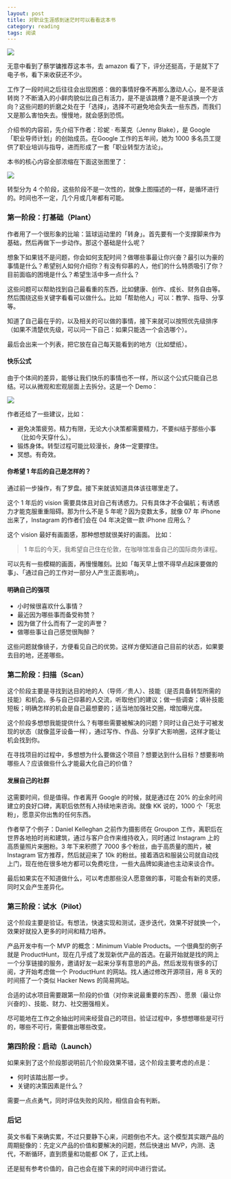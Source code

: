 ```yaml
---
layout: post
title: 对职业生涯感到迷茫时可以看看这本书
category: reading
tags: 阅读
---
```


![](http://ww1.sinaimg.cn/large/afe37136gy1fe0o5wmam8j20rs15544o.jpg)

无意中看到了蔡学镛推荐这本书，去 amazon 看了下，评分还挺高，于是就下了电子书，看下来收获还不少。

工作了一段时间之后往往会出现困惑：做的事情好像不再那么激动人心，是不是该转岗？不断涌入的小鲜肉貌似比自己有活力，是不是该跳槽？是不是该换一个方向？这些问题的折磨之处在于「选择」，选择不可避免地会失去一些东西，而我们又是那么害怕失去。慢慢地，就会感到恐慌。

介绍书的内容前，先介绍下作者：珍妮 · 布莱克（Jenny Blake），是 Google 「职业导师计划」的创始成员。在Google 工作的五年间，她为 1000 多名员工提供了职业培训与指导，进而形成了一套「职业转型方法论」。

本书的核心内容全部浓缩在下面这张图里了：

![](http://ww1.sinaimg.cn/large/afe37136gy1fe0o6e1r8yj20fq0iqgmx.jpg)

转型分为 4 个阶段，这些阶段不是一次性的，就像上图描述的一样，是循环进行的。时间也不一定，几个月或几年都有可能。

### 第一阶段：打基础（Plant）
作者用了一个很形象的比喻：篮球运动里的「转身」。首先要有一个支撑脚来作为基础，然后再做下一步动作。那这个基础是什么呢？

想象下如果钱不是问题，你会如何支配时间？做哪些事最让你兴奋？最引以为豪的事情是什么？希望别人如何介绍你？有没有仰慕的人，他们的什么特质吸引了你？目前面临的困境是什么？希望生活中多一点什么？

这些问题可以帮助找到自己最看重的东西，比如健康、创作、成长、财务自由等。然后围绕这些关键字看看可以做什么。比如「帮助他人」可以：教学、指导、分享等。

知道了自己最在乎的，以及相关的可以做的事情，接下来就可以按照优先级排序（如果不清楚优先级，可以问一下自己：如果只能选一个会选哪个）。

最后会出来一个列表，把它放在自己每天能看到的地方（比如壁纸）。

#### 快乐公式

由于个体间的差异，能够让我们快乐的事情也不一样，所以这个公式只能自己总结。可以从微观和宏观层面上去拆分。这是一个 Demo：

![](http://ww1.sinaimg.cn/large/afe37136gy1fe0o6nmuh2j21390qralz.jpg)

作者还给了一些建议，比如：
* 避免决策疲劳。精力有限，无论大小决策都需要精力，不要纠结于那些小事（比如今天穿什么）。
* 锻炼身体。转型过程可能比较漫长，身体一定要撑住。
* 冥想。有奇效。

#### 你希望 1 年后的自己是怎样的？
通过前一步操作，有了罗盘。接下来就该知道具体该往哪里走了。

这个 1 年后的 vision 需要具体且对自己有诱惑力。只有具体才不会偏航；有诱惑力才能克服重重阻碍。那为什么不是 5 年呢？因为变数太多，就像 07 年 iPhone 出来了，Instagram 的作者们会在 04 年决定做一款 iPhone 应用么？

这个 vision 最好有画面感，那种想想就很美好的画面。 比如：

> 1 年后的今天，我希望自己住在伦敦，在咖啡馆准备自己的国际商务课程。

可以先有一些模糊的画面，再慢慢雕刻。比如「每天早上恨不得早点起床要做的事」、「通过自己的工作对一部分人产生正面影响」。

#### 明确自己的强项

* 小时候很喜欢什么事情？
* 最近因为哪些事而备受称赞？
* 因为做了什么而有了一定的声誉？
* 做哪些事让自己感觉很陶醉？

这些问题就像镜子，方便看见自己的优势。这样方便知道自己目前的状态，如果要去目的地，还差哪些。

### 第二阶段：扫描（Scan）

这个阶段主要是寻找到达目的地的人（导师／贵人）、技能（是否具备转型所需的技能）和机会。多与自己仰慕的人交流，听取他们的建议；做一些调查；填补技能短板；明确怎样的机会是自己最想要的；适当地加强社交圈，增加曝光度。

这个阶段多想想我能提供什么？有哪些需要被解决的问题？同时让自己处于可被发现的状态（就像蓝牙设备一样），通过写作、作品、分享扩大影响圈，这样才能让机会找到你。

在寻找项目的过程中，多想想为什么要做这个项目？想要达到什么目标？想要影响哪些人？应该做些什么才能最大化自己的价值？

#### 发展自己的社群
这需要时间，但是值得。作者离开 Google 的时候，就是通过在 20% 的业余时间建立的良好口碑，离职后依然有人持续地来咨询。就像 KK 说的，1000 个「死忠粉」，愿意买你出售的任何东西。

作者举了个例子：Daniel Kelleghan 之前作为摄影师在 Groupon 工作，离职后在世界各地拍时尚和建筑，通过与客户合作来维持收入，同时通过 Instagram 上的高质量照片来圈粉。3 年下来积攒了 7000 多个粉丝，由于高质量的图片，被 Instagram 官方推荐，然后就迎来了 10k 的粉丝。接着酒店和服装公司就自动找上门，现在他在很多地方都可以免费吃住，一些大品牌如奥迪也主动来谈合作。

最后如果实在不知道做什么，可以考虑那些没人愿意做的事，可能会有新的灵感，同时又会产生差异化。

### 第三阶段：试水（Pilot）

这个阶段主要是验证。有想法，快速实现和测试，逐步迭代，效果不好就换一个，效果好就投入更多的时间和精力培养。

产品开发中有一个 MVP 的概念：Minimum Viable Products。一个很典型的例子就是 ProductHunt，现在几乎成了发现新优产品的首选。在最开始就是找的网上一个分享链接的服务，邀请好友一起来分享有意思的产品，然后发现有很多的订阅，才开始考虑做一个 ProductHunt 的网站。找人通过修改开源项目，用 8 天的时间搭了一个类似 Hacker News 的简易网站。

合适的试水项目需要跟第一阶段的价值（对你来说最重要的东西）、愿景（最让你兴奋的）、技能、财力、社交圈强相关。

尽可能地在工作之余抽出时间来经营自己的项目。验证过程中，多想想哪些是可行的，哪些不可行，需要做出哪些改变。

### 第四阶段：启动（Launch）

如果来到了这个阶段那说明前几个阶段效果不错，这个阶段主要考虑的点是：

* 何时该踏出那一步。
* 关键的决策因素是什么？

需要一点点勇气，同时评估失败的风险，相信自会有判断。

### 后记
英文书看下来确实累，不过只要静下心来，问题倒也不大。这个模型其实跟产品的周期挺像的：先定义产品的价值和要解决的问题，然后快速出 MVP，内测、迭代，不断循环，直到质量和功能都 OK 了，正式上线。

还是挺有参考价值的，自己也会在接下来的时间中进行尝试。